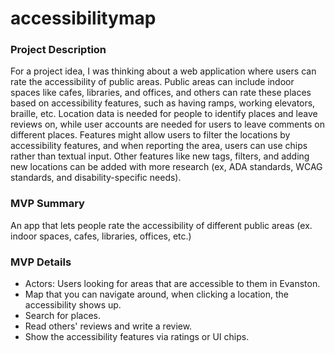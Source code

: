 # accessibilitymap

### Project Description 
For a project idea, I was thinking about a web application where users can rate the accessibility of public areas. Public areas can include indoor spaces like cafes, libraries, and offices, and others can rate these places based on accessibility features, such as having ramps, working elevators, braille, etc. Location data is needed for people to identify places and leave reviews on, while user accounts are needed for users to leave comments on different places. Features might allow users to filter the locations by accessibility features, and when reporting the area, users can use chips rather than textual input. Other features like new tags, filters, and adding new locations can be added with more research (ex, ADA standards, WCAG standards, and disability-specific needs). 

### MVP Summary
An app that lets people rate the accessibility of different public areas (ex. indoor spaces, cafes, libraries, offices, etc.)

### MVP Details 
- Actors: Users looking for areas that are accessible to them in Evanston. 
- Map that you can navigate around, when clicking a location, the accessibility shows up. 
- Search for places. 
- Read others' reviews and write a review.
- Show the accessibility features via ratings or UI chips. 
